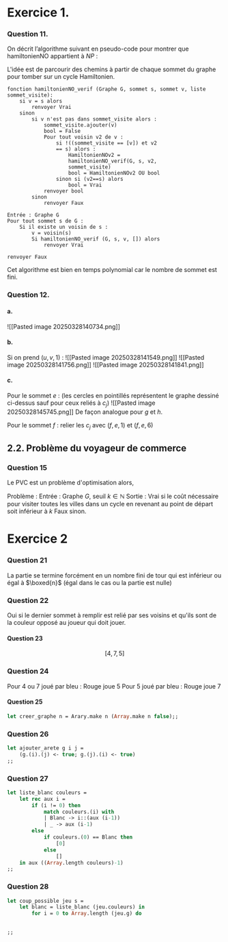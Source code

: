 # Exercice 1.
### Question 11.
On décrit l’algorithme suivant en pseudo-code pour montrer que hamiltonienNO appartient à $NP$ : 

L'idée est de parcourir des chemins à partir de chaque sommet du graphe pour tomber sur un cycle Hamiltonien. 
```
fonction hamiltonienNO_verif (Graphe G, sommet s, sommet v, liste sommet_visite):
	si v = s alors
		renvoyer Vrai
	sinon
		si v n'est pas dans sommet_visite alors :
			sommet_visite.ajouter(v)
			bool = False
			Pour tout voisin v2 de v : 
				si !((sommet_visite == [v]) et v2 
				== s) alors : 
					HamiltonienNOv2 = 
					hamiltonienNO_verif(G, s, v2, 
					sommet_visite)
					bool = HamiltonienNOv2 OU bool
				sinon si (v2==s) alors
					bool = Vrai
			renvoyer bool
		sinon
			renvoyer Faux
```

```
Entrée : Graphe G
Pour tout sommet s de G : 
	Si il existe un voisin de s :
		v = voisin(s)
		Si hamiltonienNO_verif (G, s, v, []) alors 
			renvoyer Vrai

renvoyer Faux

```
Cet algorithme est bien en temps polynomial car le nombre de sommet est fini. 

### Question 12.
#### a.
![[Pasted image 20250328140734.png]]

#### b. 
Si on prend $(u, v, 1)$ :
![[Pasted image 20250328141549.png]]
![[Pasted image 20250328141756.png]]
![[Pasted image 20250328141841.png]]

#### c.
Pour le sommet $e$ : 
(les cercles en pointillés représentent le graphe dessiné ci-dessus sauf pour ceux reliés à $c_{j}$)
![[Pasted image 20250328145745.png]]
De façon analogue pour $g$ et $h$. 

Pour le sommet $f$ : relier les $c_{j}$ avec $(f, e, 1)$ et $(f, e, 6)$


## 2.2. Problème du voyageur de commerce
### Question 15
Le PVC est un problème d'optimisation alors, 

Problème : 
Entrée : Graphe $G$, seuil $k \in \mathbb{N}$
Sortie : 
Vrai si le coût nécessaire pour visiter toutes les villes dans un cycle en revenant au point de départ soit inférieur à $k$
Faux sinon. 


# Exercice 2
### Question 21
La partie se termine forcément en un nombre fini de tour qui est inférieur ou égal à $\boxed{n}$ (égal dans le cas ou la partie est nulle)

### Question 22
Oui si le dernier sommet à remplir est relié par ses voisins et qu'ils sont de la couleur opposé au joueur qui doit jouer. 

#### Question 23
$$[4, 7, 5]$$

### Question 24
Pour $4$ ou $7$ joué par bleu : Rouge joue $5$
Pour $5$ joué par bleu : Rouge joue $7$

#### Question 25
```OCaml
let creer_graphe n = Arary.make n (Array.make n false);;
```

### Question 26
```OCaml
let ajouter_arete g i j = 
	(g.(i).(j) <- true; g.(j).(i) <- true)
;;
```

### Question 27
```OCaml
let liste_blanc couleurs =
	let rec aux i =
		if (i != 0) then
			match couleurs.(i) with
			| Blanc -> i::(aux (i-1))
			| _ -> aux (i-1)
		else
			if couleurs.(0) == Blanc then
				[0]
			else
				[]
	in aux ((Array.length couleurs)-1)
;;
```

### Question 28
```Ocaml
let coup_possible jeu s =
	let blanc = liste_blanc (jeu.couleurs) in
		for i = 0 to Array.length (jeu.g) do
			

;;
```